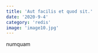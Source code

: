 ```yaml
---
title: 'Aut facilis et quod sit.'
date: '2020-9-4'
category: 'redis'
image: 'image10.jpg'
---
```


numquam
